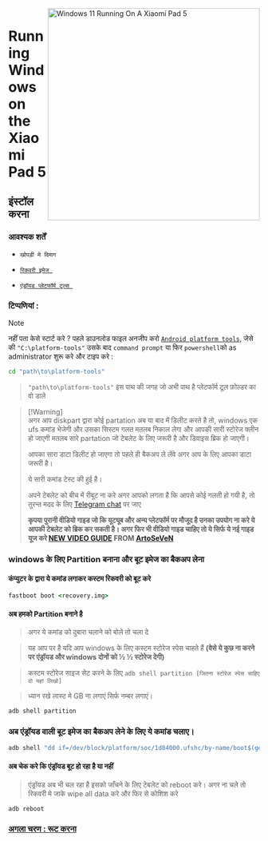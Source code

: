 <img align="right" src="https://raw.githubusercontent.com/erdilS/Port-Windows-11-Xiaomi-Pad-5/main/nabu.png" width="425" alt="Windows 11 Running On A Xiaomi Pad 5">


# Running Windows on the Xiaomi Pad 5

## इंस्टॉल करना 



### आवश्यक शर्तें 
-  ```खोपड़ी मे दिमाग```
  
- [```रिकवरी इमेज ```](https://github.com/erdilS/Port-Windows-11-Xiaomi-Pad-5/releases/download/1.0/recovery.img)

- [```एंड्रॉयड प्लेटफॉर्म टूल्स ```](https://developer.android.com/studio/releases/platform-tools)

### टिप्पणियां :
> [!NOTE]
> 
> नहीं पता केसे स्टार्ट करे ? पहले डाउनलोड फाइल अनजीप करो [```Android platform tools```](https://developer.android.com/studio/releases/platform-tools), जेसे की ```"C:\platform-tools"``` उसके बाद  ```command prompt``` या फिर `powershell`को as administrator शुरू करे और टाइप करे :
```cmd
cd "path\to\platform-tools"
```
> `"path\to\platform-tools"` इस पाथ की जगह जो अभी पाथ है प्लेटफॉर्म टूल फ़ोल्डर का वो डाले


> [!Warning]\
> अगर आप diskpart द्वारा कोई partation अब या बाद में डिलीट करते है तो, windows एक ufs कमांड भेजेगी और उसका सिस्टम गलत मतलब निकाल लेगा और आपकी सारी स्टोरेज क्लीन हो जाएगी मतलब सारे partation जो टेबलेट के लिए जरूरी है और डिवाइस ब्रिक हो जाएगी। 
> 
> आपका सारा डाटा डिलीट हो जाएगा तो पहले ही बैकअप ले लेंवे अगर आप के लिए आपका डाटा जरूरी है।
> 
> ये सारी कमांड टेस्ट की हुई है।
> 
> अपने टेबलेट को बीच में रीबूट ना करे अगर आपको लगता है कि आपसे कोई गलती हो गयी है, तो तुरन्त मदद के लिए [Telegram chat](https://t.me/nabuwoa) पर जाए 
>
> **कृपया पुरानी वीडियो गाइड जो कि यूट्यूब और अन्य प्लेटफॉर्म पर मौजूद है उनका उपयोग ना करे ये आपकी टेबलेट को ब्रिक कर सकती है। अगर फिर भी वीडियो गाइड चाहिए तो ये सिर्फ ये नई गाइड यूज करे 
> [NEW VIDEO GUIDE](https://youtu.be/BbgTbTGbXYg) FROM [ArtoSeVeN](https://www.youtube.com/channel/UCYjwfxlYlJ7Nnzv01oszQvA)**


### windows के लिए Partition बनाना और बूट इमेज का बैकअप लेना

#### कंप्युटर के द्वारा ये कमांड लगाकर कस्टम रिकवरी को बूट करे
```cmd
fastboot boot <recovery.img>
```
#### अब हमको Partition बनाने है 

>अगर ये कमांड को दुबारा चलाने को बोले तो चला दे

> यह आप पर है यदि आप windows के लिए कस्टम स्टोरेज स्पेस चाहते हैं **(वेसे ये कुछ ना करने पर एंड्रॉयड और windows दोनों को ½ ½ स्टोरेज देगी)**

> कस्टम स्टोरेज साइज सेट करने के लिए ```adb shell partition [जितना स्टोरेज स्पेस चाहिए वो यहां लिखो]```

>ध्यान रखे लास्ट मे GB ना लगाएं सिर्फ नम्बर लगाएं। 

```cmd
adb shell partition
```

### अब एंड्रॉयड वाली बूट इमेज का बैकअप लेने के लिए ये कमांड चलाए। 
```cmd
adb shell "dd if=/dev/block/platform/soc/1d84000.ufshc/by-name/boot$(getprop ro.boot.slot_suffix) of=/tmp/normal_boot.img" && adb pull /tmp/normal_boot.img
```


#### अब चेक करे कि एंड्रॉयड बूट हो रहा है या नहीं 
> एंड्रॉयड अब भी चल रहा है इसको जाँचने के लिए टेबलेट को reboot करे। अगर ना चले तो रिकवरी मे जाके wipe all data करे और फिर से कोशिश करे 
>

```cmd
adb reboot
```


### [अगला चरण : रूट करना ](/guide/hindi/2-rootguide-hi.md)

